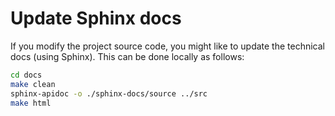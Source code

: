 # Update Sphinx docs

If you modify the project source code, you might like to update the technical docs (using Sphinx).
This can be done locally as follows:

```BASH
cd docs
make clean
sphinx-apidoc -o ./sphinx-docs/source ../src
make html
```
